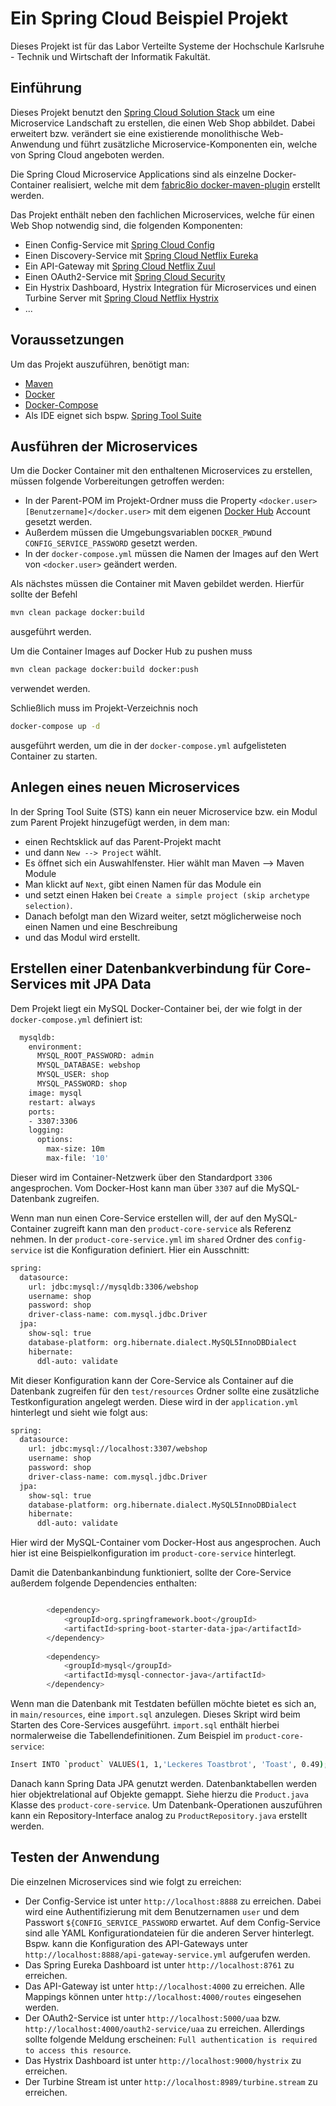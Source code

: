 # Ein Spring Cloud Beispiel Projekt
Dieses Projekt ist für das Labor Verteilte Systeme der Hochschule Karlsruhe - Technik und Wirtschaft der Informatik Fakultät.

## Einführung
Dieses Projekt benutzt den [Spring Cloud Solution Stack](http://projects.spring.io/spring-cloud/) um eine Microservice Landschaft zu erstellen, die einen Web Shop abbildet. Dabei erweitert bzw. verändert sie eine existierende monolithische Web-Anwendung und führt zusätzliche Microservice-Komponenten ein, welche von Spring Cloud angeboten werden.

Die Spring Cloud Microservice Applications sind als einzelne Docker-Container realisiert, welche mit dem [fabric8io docker-maven-plugin](https://github.com/fabric8io/docker-maven-plugin) erstellt werden.

Das Projekt enthält neben den fachlichen Microservices, welche für einen Web Shop notwendig sind, die folgenden Komponenten:
* Einen Config-Service mit [Spring Cloud Config](https://cloud.spring.io/spring-cloud-config/)
* Einen Discovery-Service mit [Spring Cloud Netflix Eureka](https://cloud.spring.io/spring-cloud-netflix/)
* Ein API-Gateway mit [Spring Cloud Netflix Zuul](https://cloud.spring.io/spring-cloud-netflix/)
* Einen OAuth2-Service mit [Spring Cloud Security](https://cloud.spring.io/spring-cloud-security/)
* Ein Hystrix Dashboard, Hystrix Integration für Microservices und einen Turbine Server mit [Spring Cloud Netflix Hystrix](https://cloud.spring.io/spring-cloud-netflix/)
* ...

## Voraussetzungen
Um das Projekt auszuführen, benötigt man:
* [Maven](https://maven.apache.org/)
* [Docker](https://www.docker.com/)
* [Docker-Compose](https://github.com/docker/compose)
* Als IDE eignet sich bspw. [Spring Tool Suite](https://spring.io/tools/sts/all)

## Ausführen der Microservices
Um die Docker Container mit den enthaltenen Microservices zu erstellen, müssen folgende Vorbereitungen getroffen werden:
* In der Parent-POM im Projekt-Ordner muss die Property 
`<docker.user>[Benutzername]</docker.user>`
mit dem eigenen [Docker Hub](https://hub.docker.com/) Account gesetzt werden.
* Außerdem müssen die Umgebungsvariablen `DOCKER_PWD`und `CONFIG_SERVICE_PASSWORD` gesetzt werden.
* In der `docker-compose.yml` müssen die Namen der Images auf den Wert von `<docker.user>` geändert werden.

Als nächstes müssen die Container mit Maven gebildet werden. Hierfür sollte der Befehl 
```bash 
mvn clean package docker:build
```
 ausgeführt werden.

Um die Container Images auf Docker Hub zu pushen muss 
```bash 
mvn clean package docker:build docker:push
``` 
verwendet werden.

Schließlich muss im Projekt-Verzeichnis noch 
```bash 
docker-compose up -d
``` 
ausgeführt werden, um die in der `docker-compose.yml` aufgelisteten Container zu starten.

## Anlegen eines neuen Microservices
In der Spring Tool Suite (STS) kann ein neuer Microservice bzw. ein Modul zum Parent Projekt hinzugefügt werden, in dem man:
* einen Rechtsklick auf das Parent-Projekt macht
* und dann `New --> Project` wählt.
* Es öffnet sich ein Auswahlfenster. Hier wählt man Maven --> Maven Module
* Man klickt auf `Next`, gibt einen Namen für das Module ein
* und setzt einen Haken bei `Create a simple project (skip archetype selection)`.
* Danach befolgt man den Wizard weiter, setzt möglicherweise noch einen Namen und eine Beschreibung
* und das Modul wird erstellt.

## Erstellen einer Datenbankverbindung für Core-Services mit JPA Data
Dem Projekt liegt ein MySQL Docker-Container bei, der wie folgt in der `docker-compose.yml` definiert ist:
```bash
  mysqldb:
    environment:
      MYSQL_ROOT_PASSWORD: admin
      MYSQL_DATABASE: webshop
      MYSQL_USER: shop
      MYSQL_PASSWORD: shop
    image: mysql
    restart: always
    ports:
    - 3307:3306
    logging:
      options:
        max-size: 10m
        max-file: '10'
```
Dieser wird im Container-Netzwerk über den Standardport `3306` angesprochen. Vom Docker-Host kann man über `3307` auf die MySQL-Datenbank zugreifen.

Wenn man nun einen Core-Service erstellen will, der auf den MySQL-Container zugreift kann man den `product-core-service` als Referenz nehmen.
In der `product-core-service.yml` im `shared` Ordner des `config-service` ist die Konfiguration definiert. Hier ein Ausschnitt:
```bash
spring:
  datasource:
    url: jdbc:mysql://mysqldb:3306/webshop
    username: shop
    password: shop
    driver-class-name: com.mysql.jdbc.Driver
  jpa:
    show-sql: true
    database-platform: org.hibernate.dialect.MySQL5InnoDBDialect
    hibernate:
      ddl-auto: validate
```
Mit dieser Konfiguration kann der Core-Service als Container auf die Datenbank zugreifen für den `test/resources` Ordner sollte eine zusätzliche Testkonfiguration angelegt werden. Diese wird in der `application.yml` hinterlegt und sieht wie folgt aus:
```bash
spring:
  datasource:
    url: jdbc:mysql://localhost:3307/webshop
    username: shop
    password: shop
    driver-class-name: com.mysql.jdbc.Driver
  jpa:
    show-sql: true
    database-platform: org.hibernate.dialect.MySQL5InnoDBDialect
    hibernate:
      ddl-auto: validate
```
Hier wird der MySQL-Container vom Docker-Host aus angesprochen. Auch hier ist eine Beispielkonfiguration im `product-core-service` hinterlegt.

Damit die Datenbankanbindung funktioniert, sollte der Core-Service außerdem folgende Dependencies enthalten:
```bash

		<dependency>
			<groupId>org.springframework.boot</groupId>
			<artifactId>spring-boot-starter-data-jpa</artifactId>
		</dependency>
		
		<dependency>
			<groupId>mysql</groupId>
			<artifactId>mysql-connector-java</artifactId>
		</dependency>
```

Wenn man die Datenbank mit Testdaten befüllen möchte bietet es sich an, in `main/resources`, eine `import.sql` anzulegen. Dieses Skript wird beim Starten des Core-Services ausgeführt. `import.sql` enthält hierbei normalerweise die Tabellendefinitionen. Zum Beispiel im `product-core-service`:
```bash
Insert INTO `product` VALUES(1, 1,'Leckeres Toastbrot', 'Toast', 0.49);
```

Danach kann Spring Data JPA genutzt werden. Datenbanktabellen werden hier objektrelational auf Objekte gemappt. Siehe hierzu die `Product.java` Klasse des `product-core-service`. Um Datenbank-Operationen auszuführen kann ein Repository-Interface analog zu `ProductRepository.java` erstellt werden.

## Testen der Anwendung
Die einzelnen Microservices sind wie folgt zu erreichen:
* Der Config-Service ist unter `http://localhost:8888` zu erreichen. Dabei wird eine Authentifizierung mit dem Benutzernamen `user` und dem Passwort `${CONFIG_SERVICE_PASSWORD` erwartet. Auf dem Config-Service sind alle YAML Konfigurationdateien für die anderen Server hinterlegt. Bspw. kann die Konfiguration des API-Gateways unter `http://localhost:8888/api-gateway-service.yml` aufgerufen werden.
* Das Spring Eureka Dashboard ist unter `http://localhost:8761` zu erreichen.
* Das API-Gateway ist unter `http://localhost:4000` zu erreichen. Alle Mappings können unter `http://localhost:4000/routes` eingesehen werden.
* Der OAuth2-Service ist unter `http://localhost:5000/uaa` bzw. `http://localhost:4000/oauth2-service/uaa` zu erreichen. Allerdings sollte folgende Meldung erscheinen: `Full authentication is required to access this resource`.
* Das Hystrix Dashboard ist unter `http://localhost:9000/hystrix` zu erreichen.
* Der Turbine Stream ist unter `http://localhost:8989/turbine.stream` zu erreichen. 
